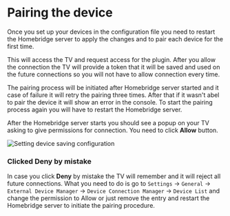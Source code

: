 # Pairing the device

Once you set up your devices in the configuration file you need to restart the Homebridge server to apply the changes and to pair each device for the first time.

This will access the TV and request access for the plugin. After you allow the connection the TV will provide a token that it will be saved and used on the future connections so you will not have to allow connection every time.

The pairing process will be initiated after Homebridge server started and it case of failure it will retry the pairing three times. After that if it wasn't abel to pair the device it will show an error in the console. To start the pairing process again you will have to restart the Homebridge server.

After the Homebridge server starts you should see a popup on your TV asking to give permissions for connection. You need to click **Allow** button.

![Setting device saving configuration](~@images/install.pairing-device.jpg)

### Clicked Deny by mistake

In case you click **Deny** by mistake the TV will remember and it will reject all future connections. What you need to do is go to `Settings` -> `General` -> `External Device Manager` -> `Device Connection Manager` -> `Device List` and change the permission to Allow or just remove the entry and restart the Homebridge server to initiate the pairing procedure.
